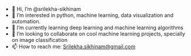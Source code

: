 - 👋 Hi, I’m @srilekha-sikhinam
- 👀 I’m interested in python, machine learning, data visualization and automation.
- 🌱 I’m currently learning deep learning and machine learning algorithms
- 💞️ I’m looking to collaborate on cool machine learning projects, specially on image classification
- 📫 How to reach me: Srilekha.sikhinam@gmail.com

<!---
srilekha-sikhinam/srilekha-sikhinam is a ✨ special ✨ repository because its `README.md` (this file) appears on your GitHub profile.
You can click the Preview link to take a look at your changes.
--->
